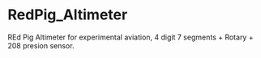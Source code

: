 # RedPig_Altimeter
REd Pig Altimeter for experimental aviation, 4 digit 7 segments + Rotary + 208 presion sensor.
